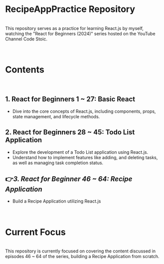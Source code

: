 # RecipeAppPractice Repository
<br>
This repository serves as a practice for learning React.js by myself, watching the "React for Beginners (2024)" series hosted on the YouTube Channel Code Stoic.
<br><br><br>

  
# Contents
<br>

## 1. React for Beginners 1 ~ 27: Basic React
- Dive into the core concepts of React.js, including components, props, state management, and lifecycle methods.<br>
  
## 2. React for Beginners 28 ~ 45: Todo List Application
- Explore the development of a Todo List application using React.js.
- Understand how to implement features like adding, and deleting tasks, as well as managing task completion status.<br>

## 👉*3. React for Beginner 46 ~ 64: Recipe Application*
- Build a Recipe Application utilizing React.js
<br><br><br>
  

# Current Focus
<br>
This repository is currently focused on covering the content discussed in episodes 46 ~ 64 of the series, building a Recipe Application from scratch.

